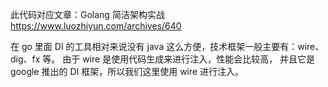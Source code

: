 此代码对应文章：Golang 简洁架构实战 https://www.luozhiyun.com/archives/640

在 go 里面 DI 的工具相对来说没有 java 这么方便，技术框架一般主要有：wire、dig、fx 等。
由于 wire 是使用代码生成来进行注入，性能会比较高，
并且它是 google 推出的 DI 框架，所以我们这里使用 wire 进行注入。
